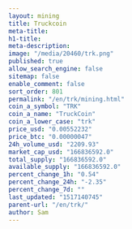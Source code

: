 ```yaml
---
layout: mining
title: Truckcoin
meta-title: 
h1-title: 
meta-description: 
image: "/media/20460/trk.png"
published: true
allow_search_engine: false
sitemap: false
enable_comment: false
sort_order: 801
permalink: "/en/trk/mining.html"
coin_a_symbol: "TRK"
coin_a_name: "TruckCoin"
coin_a_lower_case: "trk"
price_usd: "0.00552232"
price_btc: "0.00000047"
24h_volume_usd: "2209.93"
market_cap_usd: "166836592.0"
total_supply: "166836592.0"
available_supply: "166836592.0"
percent_change_1h: "0.54"
percent_change_24h: "-2.35"
percent_change_7d: ""
last_updated: "1517140745"
parent-url: "/en/trk/"
author: Sam
---
```


